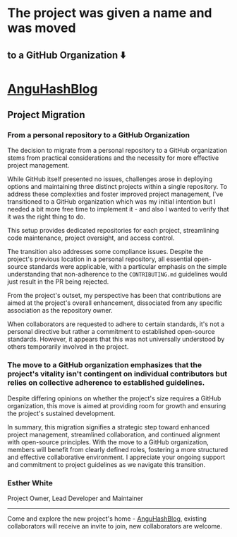 

# The project was given a name and was moved 
## to a GitHub Organization ⬇️

# [AnguHashBlog](https://github.com/orgs/AnguHashBlog)

## Project Migration

### From a personal repository to a GitHub Organization  

The decision to migrate from a personal repository to a GitHub organization stems from practical considerations and the necessity for more effective project management.

While GitHub itself presented no issues, challenges arose in deploying options and maintaining three distinct projects within a single repository. To address these complexities and foster improved project management, I've transitioned to a GitHub organization which was my initial intention but I needed a bit more free time to implement it - and also I wanted to verify that it was the right thing to do.

This setup provides dedicated repositories for each project, streamlining code maintenance, project oversight, and access control.

The transition also addresses some compliance issues. Despite the project's previous location in a personal repository, all essential open-source standards were applicable, with a particular emphasis on the simple understanding that non-adherence to the `CONTRIBUTING.md` guidelines would just result in the PR being rejected. 

From the project's outset, my perspective has been that contributions are aimed at the project's overall enhancement, dissociated from any specific association as the repository owner. 

When collaborators are requested to adhere to certain standards, it's not a personal directive but rather a commitment to established open-source standards.
However, it appears that this was not universally understood by others temporarily involved in the project.

### The move to a GitHub organization emphasizes that the project's vitality isn't contingent on individual contributors but relies on collective adherence to established guidelines.

Despite differing opinions on whether the project's size requires a GitHub organization, this move is aimed at providing room for growth and ensuring the project's sustained development.

In summary, this migration signifies a strategic step toward enhanced project management, streamlined collaboration, and continued alignment with open-source principles. With the move to a GitHub organization, members will benefit from clearly defined roles, fostering a more structured and effective collaborative environment. I appreciate your ongoing support and commitment to project guidelines as we navigate this transition.

### Esther White
Project Owner, Lead Developer and Maintainer

---

Come and explore the new project's home - [AnguHashBlog](https://github.com/orgs/AnguHashBlog), existing collaborators will receive an invite to join, new collaborators are welcome.

